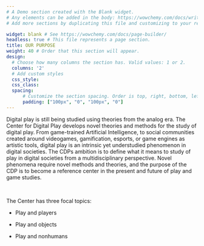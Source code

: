 ```yaml
---
# A Demo section created with the Blank widget.
# Any elements can be added in the body: https://wowchemy.com/docs/writing-markdown-latex/
# Add more sections by duplicating this file and customizing to your requirements.

widget: blank # See https://wowchemy.com/docs/page-builder/
headless: true # This file represents a page section.
title: OUR PURPOSE
weight: 40 # Order that this section will appear.
design:
  # Choose how many columns the section has. Valid values: 1 or 2.
  columns: '2'
  # Add custom styles
  css_style:
  css_class:
  spacing:
      # Customize the section spacing. Order is top, right, bottom, left.
      padding: ["100px", "0", "100px", "0"]
---
```


Digital play is still being studied using theories from the analog era. The Center for Digital Play develops novel theories and methods for the study of digital play. From game-trained Artificial Intelligence, to social communities created around videogames, gamification, esports, or game engines as artistic tools, digital play is an intrinsic yet understudied phenomenon in digital societies.
The CDPs ambition is to define what it means to study of play in digital societies from a multidisciplinary perspective. Novel phenomena require novel methods and theories, and the purpose of the CDP is to become a reference center in the present and future of play and game studies. 

 <br />
 
The Center has three focal topics:

* Play and players

* Play and objects

* Play and nonhumans